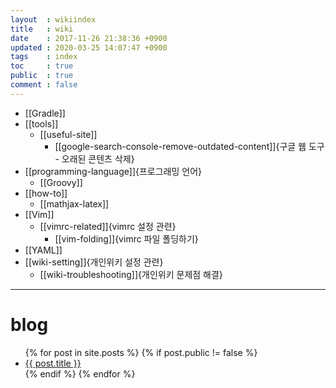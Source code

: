 ```yaml
---
layout  : wikiindex
title   : wiki
date    : 2017-11-26 21:38:36 +0900
updated : 2020-03-25 14:07:47 +0900
tags    : index
toc     : true
public  : true
comment : false
---
```


* [[Gradle]]
* [[tools]]
    * [[useful-site]]
        * [[google-search-console-remove-outdated-content]]{구글 웹 도구 - 오래된 콘텐츠 삭제}
* [[programming-language]]{프로그래밍 언어}
    * [[Groovy]]
* [[how-to]]
    * [[mathjax-latex]]
* [[Vim]]
  * [[vimrc-related]]{vimrc 설정 관련}
    * [[vim-folding]]{vimrc 파일 폴딩하기}
* [[YAML]]
* [[wiki-setting]]{개인위키 설정 관련}
  * [[wiki-troubleshooting]]{개인위키 문제점 해결} 


---

# blog
<div>
    <ul>
{% for post in site.posts %}
    {% if post.public != false %}
        <li>
            <a class="post-link" href="{{ post.url | prepend: site.baseurl }}">
                {{ post.title }}
            </a>
        </li>
    {% endif %}
{% endfor %}
    </ul>
</div>

